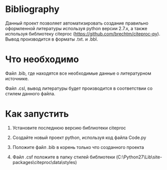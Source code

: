 # Bibliography
Данный проект позволяет автоматизировать создание правильно оформленной литературы используя python версии 2.7.x, а также используя библиотеку citeproc (https://github.com/brechtm/citeproc-py). Вывод производится в форматы .txt. и .bbl. 

# Что необходимо
Файл .bib, где находятся все необходимые данные о литературном источнике.

Файл .csl, вывод литературы будет производится в соответствии со стилем данного файла.

# Как запустить
1) Установите последнюю версию библиотеки citeproc

2) Создайте новый проект python, используя код файла Code.py

3) Положите файл .bib в корень только что созданного проекта

4) Файл .csf положите в папку стилей библиотеки (C:\Python27\Lib\site-packages\citeproc\data\styles)
